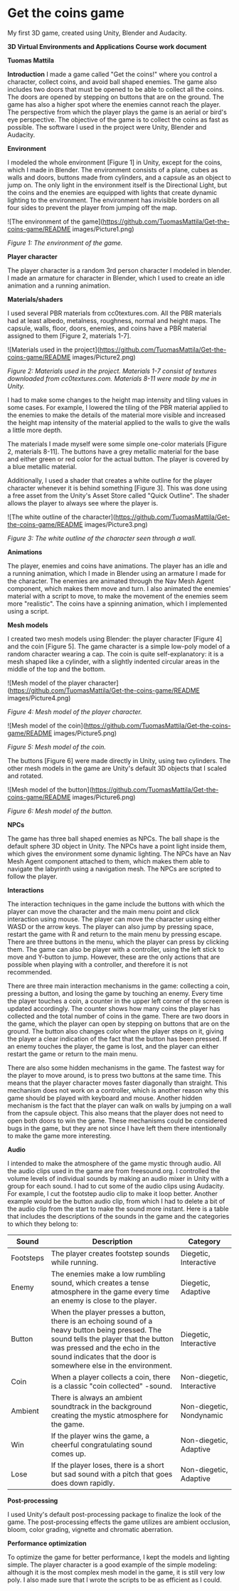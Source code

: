 # Get the coins game
 My first 3D game, created using Unity, Blender and Audacity.

**3D Virtual Environments and Applications
 Course work document**

**Tuomas Mattila**

**Introduction**
 I made a game called &quot;Get the coins!&quot; where you control a character, collect coins, and avoid ball shaped enemies. The game also includes two doors that must be opened to be able to collect all the coins. The doors are opened by stepping on buttons that are on the ground. The game has also a higher spot where the enemies cannot reach the player. The perspective from which the player plays the game is an aerial or bird&#39;s eye perspective. The objective of the game is to collect the coins as fast as possible. The software I used in the project were Unity, Blender and Audacity.

**Environment**

I modeled the whole environment [Figure 1] in Unity, except for the coins, which I made in Blender. The environment consists of a plane, cubes as walls and doors, buttons made from cylinders, and a capsule as an object to jump on. The only light in the environment itself is the Directional Light, but the coins and the enemies are equipped with lights that create dynamic lighting to the environment. The environment has invisible borders on all four sides to prevent the player from jumping off the map.

![The environment of the game](https://github.com/TuomasMattila/Get-the-coins-game/README images/Picture1.png)

_Figure 1: The environment of the game._

**Player character**

The player character is a random 3rd person character I modeled in blender. I made an armature for character in Blender, which I used to create an idle animation and a running animation.

**Materials/shaders**

I used several PBR materials from cc0textures.com. All the PBR materials had at least albedo, metalness, roughness, normal and height maps. The capsule, walls, floor, doors, enemies, and coins have a PBR material assigned to them [Figure 2, materials 1-7].

![Materials used in the project](https://github.com/TuomasMattila/Get-the-coins-game/README images/Picture2.png)

_Figure 2: Materials used in the project. Materials 1-7 consist of textures downloaded from cc0textures.com. Materials 8-11 were made by me in Unity._

I had to make some changes to the height map intensity and tiling values in some cases. For example, I lowered the tiling of the PBR material applied to the enemies to make the details of the material more visible and increased the height map intensity of the material applied to the walls to give the walls a little more depth.

The materials I made myself were some simple one-color materials [Figure 2, materials 8-11]. The buttons have a grey metallic material for the base and either green or red color for the actual button. The player is covered by a blue metallic material.

Additionally, I used a shader that creates a white outline for the player character whenever it is behind something [Figure 3]. This was done using a free asset from the Unity&#39;s Asset Store called &quot;Quick Outline&quot;. The shader allows the player to always see where the player is.

![The white outline of the character](https://github.com/TuomasMattila/Get-the-coins-game/README images/Picture3.png)

_Figure 3: The white outline of the character seen through a wall._

**Animations**

The player, enemies and coins have animations. The player has an idle and a running animation, which I made in Blender using an armature I made for the character. The enemies are animated through the Nav Mesh Agent component, which makes them move and turn. I also animated the enemies&#39; material with a script to move, to make the movement of the enemies seem more &quot;realistic&quot;. The coins have a spinning animation, which I implemented using a script.

**Mesh models**

I created two mesh models using Blender: the player character [Figure 4] and the coin [Figure 5]. The game character is a simple low-poly model of a random character wearing a cap. The coin is quite self-explanatory: it is a mesh shaped like a cylinder, with a slightly indented circular areas in the middle of the top and the bottom.

![Mesh model of the player character](https://github.com/TuomasMattila/Get-the-coins-game/README images/Picture4.png)

_Figure 4: Mesh model of the player character._

![Mesh model of the coin](https://github.com/TuomasMattila/Get-the-coins-game/README images/Picture5.png)

_Figure 5: Mesh model of the coin._

The buttons [Figure 6] were made directly in Unity, using two cylinders. The other mesh models in the game are Unity&#39;s default 3D objects that I scaled and rotated.

![Mesh model of the button](https://github.com/TuomasMattila/Get-the-coins-game/README images/Picture6.png)

_Figure 6: Mesh model of the button._

**NPCs**

The game has three ball shaped enemies as NPCs. The ball shape is the default sphere 3D object in Unity. The NPCs have a point light inside them, which gives the environment some dynamic lighting. The NPCs have an Nav Mesh Agent component attached to them, which makes them able to navigate the labyrinth using a navigation mesh. The NPCs are scripted to follow the player.

**Interactions**

The interaction techniques in the game include the buttons with which the player can move the character and the main menu point and click interaction using mouse. The player can move the character using either WASD or the arrow keys. The player can also jump by pressing space, restart the game with R and return to the main menu by pressing escape. There are three buttons in the menu, which the player can press by clicking them. The game can also be player with a controller, using the left stick to move and Y-button to jump. However, these are the only actions that are possible when playing with a controller, and therefore it is not recommended.

There are three main interaction mechanisms in the game: collecting a coin, pressing a button, and losing the game by touching an enemy. Every time the player touches a coin, a counter in the upper left corner of the screen is updated accordingly. The counter shows how many coins the player has collected and the total number of coins in the game. There are two doors in the game, which the player can open by stepping on buttons that are on the ground. The button also changes color when the player steps on it, giving the player a clear indication of the fact that the button has been pressed. If an enemy touches the player, the game is lost, and the player can either restart the game or return to the main menu.

There are also some hidden mechanisms in the game. The fastest way for the player to move around, is to press two buttons at the same time. This means that the player character moves faster diagonally than straight. This mechanism does not work on a controller, which is another reason why this game should be played with keyboard and mouse. Another hidden mechanism is the fact that the player can walk on walls by jumping on a wall from the capsule object. This also means that the player does not need to open both doors to win the game. These mechanisms could be considered bugs in the game, but they are not since I have left them there intentionally to make the game more interesting.

**Audio**

I intended to make the atmosphere of the game mystic through audio. All the audio clips used in the game are from freesound.org. I controlled the volume levels of individual sounds by making an audio mixer in Unity with a group for each sound. I had to cut some of the audio clips using Audacity. For example, I cut the footstep audio clip to make it loop better. Another example would be the button audio clip, from which I had to delete a bit of the audio clip from the start to make the sound more instant. Here is a table that includes the descriptions of the sounds in the game and the categories to which they belong to:

| **Sound** | **Description** | **Category** |
| --- | --- | --- |
| Footsteps | The player creates footstep sounds while running. | Diegetic, Interactive |
| Enemy | The enemies make a low rumbling sound, which creates a tense atmosphere in the game every time an enemy is close to the player. | Diegetic, Adaptive |
| Button | When the player presses a button, there is an echoing sound of a heavy button being pressed. The sound tells the player that the button was pressed and the echo in the sound indicates that the door is somewhere else in the environment. | Diegetic, Interactive |
| Coin | When a player collects a coin, there is a classic &quot;coin collected&quot; -sound. | Non-diegetic, Interactive |
| Ambient | There is always an ambient soundtrack in the background creating the mystic atmosphere for the game. | Non-diegetic, Nondynamic |
| Win | If the player wins the game, a cheerful congratulating sound comes up. | Non-diegetic, Adaptive |
| Lose | If the player loses, there is a short but sad sound with a pitch that goes does down rapidly. | Non-diegetic, Adaptive |

**Post-processing**

I used Unity&#39;s default post-processing package to finalize the look of the game. The post-processing effects the game utilizes are ambient occlusion, bloom, color grading, vignette and chromatic aberration.

**Performance optimization**

To optimize the game for better performance, I kept the models and lighting simple. The player character is a good example of the simple modeling: although it is the most complex mesh model in the game, it is still very low poly. I also made sure that I wrote the scripts to be as efficient as I could.
